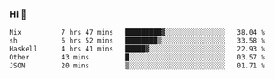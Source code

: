 ### Hi 👋

<!--START_SECTION:waka-->

```txt
Nix          7 hrs 47 mins   █████████▓░░░░░░░░░░░░░░░   38.04 %
sh           6 hrs 52 mins   ████████▒░░░░░░░░░░░░░░░░   33.58 %
Haskell      4 hrs 41 mins   █████▓░░░░░░░░░░░░░░░░░░░   22.93 %
Other        43 mins         █░░░░░░░░░░░░░░░░░░░░░░░░   03.57 %
JSON         20 mins         ▒░░░░░░░░░░░░░░░░░░░░░░░░   01.71 %
```

<!--END_SECTION:waka-->
